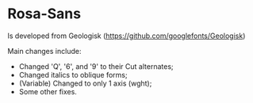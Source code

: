 # Rosa-Sans
Is developed from Geologisk (https://github.com/googlefonts/Geologisk)

Main changes include:

- Changed 'Q', '6', and '9' to their Cut alternates;
- Changed italics to oblique forms;
- (Variable) Changed to only 1 axis (wght);
- Some other fixes.
